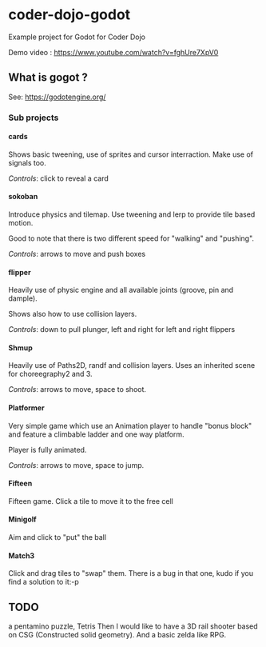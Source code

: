# coder-dojo-godot
Example project for Godot for Coder Dojo

Demo video : https://www.youtube.com/watch?v=fghUre7XpV0

## What is gogot ?

See: https://godotengine.org/

### Sub projects

#### cards

Shows basic tweening, use of sprites and cursor interraction. Make use of signals too.

*Controls*: click to reveal a card

#### sokoban

Introduce physics and tilemap. Use tweening and lerp to provide tile based motion.

Good to note that there is two different speed for "walking" and "pushing".

*Controls*: arrows to move and push boxes

#### flipper

Heavily use of physic engine and all available joints (groove, pin and dample).

Shows also how to use collision layers.

*Controls*: down to pull plunger, left and right for left and right flippers

#### Shmup

Heavily use of Paths2D, randf and collision layers. Uses an inherited scene for choreegraphy2 and 3.

*Controls*: arrows to move, space to shoot.

#### Platformer

Very simple game which use an Animation player to handle "bonus block" and feature a climbable ladder and one way platform.

Player is fully animated.

*Controls*: arrows to move, space to jump.

#### Fifteen

Fifteen game. Click a tile to move it to the free cell

#### Minigolf

Aim and click to "put" the ball

#### Match3

Click and drag tiles to "swap" them.
There is a bug in that one, kudo if you find a solution to it:-p

## TODO

 a pentamino puzzle, Tetris
Then I would like to have a 3D rail shooter based on CSG (Constructed solid geometry).
And a basic zelda like RPG.

